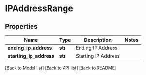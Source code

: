 # IPAddressRange

## Properties
Name | Type | Description | Notes
------------ | ------------- | ------------- | -------------
**ending_ip_address** | **str** | Ending IP Address | 
**starting_ip_address** | **str** | Starting IP Address | 

[[Back to Model list]](../README.md#documentation-for-models) [[Back to API list]](../README.md#documentation-for-api-endpoints) [[Back to README]](../README.md)


